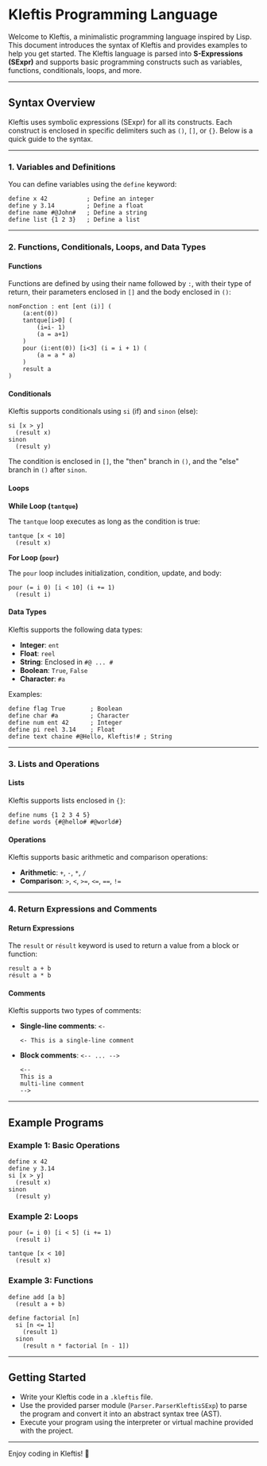 # Kleftis Programming Language

Welcome to Kleftis, a minimalistic programming language inspired by Lisp. This document introduces the syntax of Kleftis and provides examples to help you get started. The Kleftis language is parsed into **S-Expressions (SExpr)** and supports basic programming constructs such as variables, functions, conditionals, loops, and more.

---

## Syntax Overview

Kleftis uses symbolic expressions (SExpr) for all its constructs. Each construct is enclosed in specific delimiters such as `()`, `[]`, or `{}`. Below is a quick guide to the syntax.

---

### 1. Variables and Definitions

You can define variables using the `define` keyword:

```kleftis
define x 42           ; Define an integer
define y 3.14         ; Define a float
define name #@John#   ; Define a string
define list {1 2 3}   ; Define a list
```

---

### 2. Functions, Conditionals, Loops, and Data Types

#### Functions

Functions are defined by using their name followed by `:`, with their type of return, their parameters enclosed in `[]` and the body enclosed in `()`:

```kleftis
nomFonction : ent [ent (i)] (
    (a:ent(0))
    tantque[i>0] (
        (i=i- 1)
        (a = a+1)
    )
    pour (i:ent(0)) [i<3] (i = i + 1) (
        (a = a * a)
    )
    result a
)
```

#### Conditionals

Kleftis supports conditionals using `si` (if) and `sinon` (else):

```kleftis
si [x > y]
  (result x)
sinon
  (result y)
```

The condition is enclosed in `[]`, the "then" branch in `()`, and the "else" branch in `()` after `sinon`.

#### Loops

**While Loop (`tantque`)**

The `tantque` loop executes as long as the condition is true:

```kleftis
tantque [x < 10]
  (result x)
```

**For Loop (`pour`)**

The `pour` loop includes initialization, condition, update, and body:

```kleftis
pour (= i 0) [i < 10] (i += 1)
  (result i)
```

#### Data Types

Kleftis supports the following data types:

- **Integer**: `ent`
- **Float**: `reel`
- **String**: Enclosed in `#@ ... #`
- **Boolean**: `True`, `False`
- **Character**: `#a`

Examples:

```kleftis
define flag True       ; Boolean
define char #a         ; Character
define num ent 42      ; Integer
define pi reel 3.14    ; Float
define text chaine #@Hello, Kleftis!# ; String
```

---

### 3. Lists and Operations

#### Lists

Kleftis supports lists enclosed in `{}`:

```kleftis
define nums {1 2 3 4 5}
define words {#@hello# #@world#}
```

#### Operations

Kleftis supports basic arithmetic and comparison operations:

- **Arithmetic**: `+`, `-`, `*`, `/`
- **Comparison**: `>`, `<`, `>=`, `<=`, `==`, `!=`

---

### 4. Return Expressions and Comments

#### Return Expressions

The `result` or `résult` keyword is used to return a value from a block or function:

```kleftis
result a + b
résult a * b
```

#### Comments

Kleftis supports two types of comments:

- **Single-line comments**: `<-`

  ```kleftis
  <- This is a single-line comment
  ```

- **Block comments**: `<-- ... -->`

  ```kleftis
  <--
  This is a
  multi-line comment
  -->
  ```

---

## Example Programs

### Example 1: Basic Operations

```kleftis
define x 42
define y 3.14
si [x > y]
  (result x)
sinon
  (result y)
```

### Example 2: Loops

```kleftis
pour (= i 0) [i < 5] (i += 1)
  (result i)

tantque [x < 10]
  (result x)
```

### Example 3: Functions

```kleftis
define add [a b]
  (result a + b)

define factorial [n]
  si [n <= 1]
    (result 1)
  sinon
    (result n * factorial [n - 1])
```

---

## Getting Started

- Write your Kleftis code in a `.kleftis` file.
- Use the provided parser module (`Parser.ParserKleftisSExp`) to parse the program and convert it into an abstract syntax tree (AST).
- Execute your program using the interpreter or virtual machine provided with the project.

---

Enjoy coding in Kleftis! 🚀
